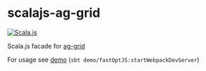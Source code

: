# scalajs-ag-grid

[![Scala.js](http://scala-js.org/assets/badges/scalajs-0.6.29.svg)](http://scala-js.org)

Scala.js facade for [ag-grid](https://github.com/ag-grid/ag-grid)

For usage see [demo](demo/) (`sbt demo/fastOptJS:startWebpackDevServer`)
